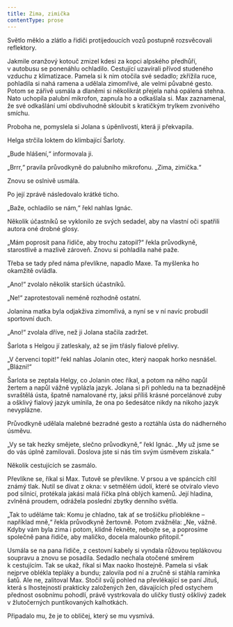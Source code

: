```yaml
---
title: Zima, zimička
contentType: prose
---
```


<section>

Světlo měklo a zlátlo a řidiči protijedoucích vozů postupně rozsvěcovali reflektory.

Jakmile oranžový kotouč zmizel kdesi za kopci alpského předhůří, v autobusu se ponenáhlu ochladilo. Cestující uzavírali přívod studeného vzduchu z klimatizace. Pamela si k nim otočila své sedadlo; zkřížila ruce, pohladila si nahá ramena a udělala zimomřivé, ale velmi půvabné gesto. Potom se zářivě usmála a dlaněmi si několikrát přejela nahá opálená stehna. Nato uchopila palubní mikrofon, zapnula ho a odkašlala si. Max zaznamenal, že své odkašlání umí obdivuhodně skloubit s kratičkým trylkem zvonivého smíchu.

Proboha ne, pomyslela si Jolana s úpěnlivostí, která ji překvapila.

Helga strčila loktem do klimbající Šarloty.

„Bude hlášení,“ informovala ji.

„Brrr,“ pravila průvodkyně do palubního mikrofonu. „Zima, zimička.“

Znovu se oslnivě usmála.

Po její zprávě následovalo krátké ticho.

„Baže, ochladilo se nám,“ řekl nahlas Ignác.

Několik účastníků se vyklonilo ze svých sedadel, aby na vlastní oči spatřili autora oné drobné glosy.

„Mám poprosit pana řidiče, aby trochu zatopil?“ řekla průvodkyně, starostlivě a mazlivě zároveň. Znovu si pohladila nahé paže.

Třeba se tady před náma převlíkne, napadlo Maxe. Ta myšlenka ho okamžitě ovládla.

„Ano!“ zvolalo několik starších účastníků.

„Ne!“ zaprotestovali neméně rozhodně ostatní.

Jolanina matka byla odjakživa zimomřivá, a nyní se v ní navíc probudil sportovní duch.

„Ano!“ zvolala dříve, než ji Jolana stačila zadržet.

Šarlota s Helgou jí zatleskaly, až se jim třásly fialové přelivy.

„V červenci topit!“ řekl nahlas Jolanin otec, který naopak horko nesnášel. „Blázni!“

Šarlota se zeptala Helgy, co Jolanin otec říkal, a potom na něho napůl žertem a napůl vážně vyplázla jazyk. Jolana si při pohledu na ta beznadějně svraštělá ústa, špatně namalované rty, jaksi příliš krásné porcelánové zuby a ošklivý fialový jazyk umínila, že ona po šedesátce nikdy na nikoho jazyk nevyplázne.

Průvodkyně udělala malebné bezradné gesto a roztáhla ústa do nádherného úsměvu.

„Vy se tak hezky smějete, slečno průvodkyně,“ řekl Ignác. „My už jsme se do vás úplně zamilovali. Doslova jste si nás tím svým úsměvem získala.“

Několik cestujících se zasmálo.

Převlíkne se, říkal si Max. Tutově se převlíkne. V prsou a ve spáncích cítil známý tlak. Nutil se dívat z okna: v setmělém údolí, které se otvíralo vlevo pod silnicí, protékala jakási malá říčka plná oblých kamenů. Její hladina, zvlněná proudem, odrážela poslední zbytky denního světla.

„Tak to uděláme tak: Komu je chladno, tak ať se trošičku přioblék­ne – například mně,“ řekla průvodkyně žertovně. Potom zvážněla: „Ne, vážně. Kdyby vám byla zima i potom, klidně řekněte, nebojte se, a poprosíme společně pana řidiče, aby maličko, docela malounko přitopil.“

Usmála se na pana řidiče, z cestovní kabely si vyndala růžovou teplákovou soupravu a znovu se posadila. Sedadlo nechala otočené směrem k cestujícím. Tak se ukaž, říkal si Max naoko lhostejně. Pamela si však nejprve oblékla tepláky a bundu; zalovila pod ní a zručně si stáhla ramínka šatů. Ale ne, zalitoval Max. Stočil svůj pohled na převlékající se paní Jituš, která s lhostejností prakticky založených žen, dávajících před ostychem přednost osobnímu pohodlí, právě vystrkovala do uličky tlustý ošklivý zadek v žlutočerných puntíkovaných kalhotkách.

Připadalo mu, že je to obličej, který se mu vysmívá.

</section>
